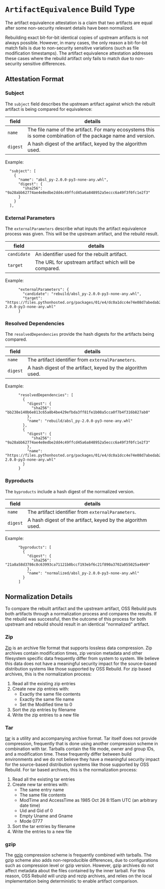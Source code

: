 # `ArtifactEquivalence` Build Type

The artifact equivalence attestation is a claim that two artifacts are equal
after some non-security relevant details have been normalized.

Rebuilding exact bit-for-bit identical copies of upstream artifacts is not
always possible. However, in many cases, the only reason a bit-for-bit match
fails is due to non-security sensitive variations (such as file modification
timestamps). The artifact equivalence attestation addresses these cases where
the rebuild artifact only fails to match due to non-security sensitive
differences.

## Attestation Format

### Subject

The `subject` field describes the upstream artifact against which the rebuilt
artifact is being compared for equivalence:

| field    | details                                                                                                      |
| -------- | ------------------------------------------------------------------------------------------------------------ |
| `name`   | The file name of the artifact. For many ecosystems this is some combination of the package name and version. |
| `digest` | A hash digest of the artifact, keyed by the algorithm used.                                                  |

Example:

```
  "subject": [
    {
      "name": "absl_py-2.0.0-py3-none-any.whl",
      "digest": {
        "sha256": "9a28abb62774ae4e8edbe2dd4c49ffcd45a6a848952a5eccc6a49f3f0fc1e2f3"
      }
    }
  ],
```

### External Parameters

The `externalParameters` describe what inputs the artifact equivalence process
was given. This will be the upstream artifact, and the rebuild result.

| field       | details                                               |
| ----------- | ----------------------------------------------------- |
| `candidate` | An identifier used for the rebuilt artifact.          |
| `target`    | The URL for upstream artifact which will be compared. |

Example:

```
      "externalParameters": {
        "candidate": "rebuild/absl_py-2.0.0-py3-none-any.whl",
        "target": "https://files.pythonhosted.org/packages/01/e4/dc0a1dcc4e74e08d7abedab278c795eef54a224363bb18f5692f416d834f/absl_py-2.0.0-py3-none-any.whl"
      }
```

### Resolved Dependencies

The `resolvedDependencies` provide the hash digests for the artifacts being
compared.

| field    | details                                                     |
| -------- | ----------------------------------------------------------- |
| `name`   | The artifact identifier from `externalParameters`.          |
| `digest` | A hash digest of the artifact, keyed by the algorithm used. |

Example:

```
      "resolvedDependencies": [
        {
          "digest": {
            "sha256": "bb238e140b6e813c65a8b4be429efbda3ff81fe1b08a5cca0f7b4f316b827ab0"
          },
          "name": "rebuild/absl_py-2.0.0-py3-none-any.whl"
        },
        {
          "digest": {
            "sha256": "9a28abb62774ae4e8edbe2dd4c49ffcd45a6a848952a5eccc6a49f3f0fc1e2f3"
          },
          "name": "https://files.pythonhosted.org/packages/01/e4/dc0a1dcc4e74e08d7abedab278c795eef54a224363bb18f5692f416d834f/absl_py-2.0.0-py3-none-any.whl"
        }
      }
```

### Byproducts

The `byproducts` include a hash digest of the normalized version.

| field    | details                                                     |
| -------- | ----------------------------------------------------------- |
| `name`   | The artifact identifier from `externalParameters`.          |
| `digest` | A hash digest of the artifact, keyed by the algorithm used. |

Example:

```
      "byproducts": [
        {
          "digest": {
            "sha256": "21a8a58d3786c8c63993ca71121b0bccf193ebf6c21f890a3702a055025a4949"
          },
          "name": "normalized/absl_py-2.0.0-py3-none-any.whl"
        }
      ]
```

## Normalization Details

To compare the rebuilt artifact and the upstream artifact, OSS Rebuild puts both
artifacts through a normalization process and compares the results. If the
rebuild was successful, then the outcome of this process for both upstream and
rebuild should result in an identical "normalized" artifact.

### Zip

[Zip](<https://en.wikipedia.org/wiki/ZIP_(file_format)>) is an archive file
format that supports lossless data compression. Zip archives contain
modification times, zip version metadata and other filesystem specific data
frequently differ from system to system. We believe this data does not have a
meaningful security impact for the source-based distribution systems like those
supported by OSS Rebuild. For zip based archives, this is the normalization
process:

1.  Read all the existing zip entries
1.  Create new zip entries with:
    - Exactly the same file contents
    - Exactly the same file name
    - Set the Modified time to 0
1.  Sort the zip entries by filename
1.  Write the zip entries to a new file

### Tar

[tar](<https://en.wikipedia.org/wiki/Tar_(computing)>) is a utility and
accompanying archive format. Tar itself does not provide compression, frequently
that is done using another compression scheme in combination with tar. Tarballs
contain the file mode, owner and group IDs, and a modification time. These
frequently differ between build environments and we do not believe they have a
meaningful security impact for the source-based distribution systems like those
supported by OSS Rebuild. For tar based archives, this is the normalization
process:

1.  Read all the existing tar entries
1.  Create new tar entries with:
    - The same entry name
    - The same file contents
    - ModTime and AccessTime as 1985 Oct 26 8:15am UTC (an arbitrary date
      time)
    - Uid and Gid of 0
    - Empty Uname and Gname
    - Mode 0777
1.  Sort the tar entries by filename
1.  Write the entries to a new file

### gzip

The [gzip](https://en.wikipedia.org/wiki/Gzip) compression scheme is frequently
combined with tarballs. The gzip scheme also adds non-reproducible differences,
due to configurations such as compression level or gzip version. However, gzip
archives do not affect metadata about the files contained by the inner tarball.
For this reason, OSS Rebuild will unzip and rezip archives, and relies on the
local implementation being deterministic to enable artifact comparison.
